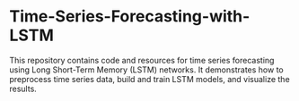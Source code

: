 # Time-Series-Forecasting-with-LSTM
This repository contains code and resources for time series forecasting using Long Short-Term Memory (LSTM) networks. It demonstrates how to preprocess time series data, build and train LSTM models, and visualize the results. 
